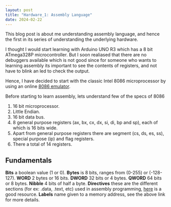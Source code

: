 ```yaml
---
layout: post
title: "Hardware_1: Assembly Language"
date: 2024-02-22
---
```


This blog post is about me understanding assembly language, and hence the first in its series of understanding the underlying hardware.

I thought I would start learning with Arduino UNO R3 which has a 8 bit ATmega328P microcontroller. But I soon realiased that there are no debuggers available which is not good since for someone who wants to learning assembly its important to see the contents of registers, and not have to blink an led to check the output.

Hence, I have decided to start with the classic Intel 8086 microprocessor by using an online [8086 emulator](https://yjdoc2.github.io/8086-emulator-web/).

Before starting to learn assembly, lets understand few of the specs of 8086
1. 16 bit microprocessor.
2. Little Endian.
3. 16 bit data bus.
4. 8 general purpose registers (ax, bx, cx, dx, si, di, bp and sp), each of which is 16 bits wide.
5. Apart from general purpose registers there are segment (cs, ds, es, ss), special purpose (ip) and flag registers.
6. There a total of 14 registers.

## Fundamentals

**Bits** a boolean value (1 or 0).
**Bytes** is 8 bits, ranges from (0-255) or (-128-127).
**WORD** 2 bytes or 16 bits.
**DWORD** 32 bits or 4 bytes.
**QWORD** 64 bits or 8 bytes.
**Nibble** 4 bits of half a byte.
**Directives** these are the different sections (for ex: .data, .text, etc) used in assembly programming, [here](https://www.cs.unm.edu/~maccabe/classes/341/labman/node2.html) is a good resource.
**Labels** name given to a memory address, see the above link for more details.